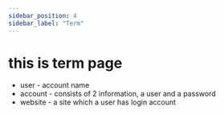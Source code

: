 ```yaml
---
sidebar_position: 4
sidebar_label: "Term"
---
```


 # this is term page
 - user - account name
 - account - consists of 2 information, a user and a password
 - website - a site which a user has login account
